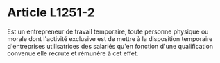 # Article L1251-2

Est un entrepreneur de travail temporaire, toute personne physique ou morale dont l'activité exclusive est de mettre à la disposition temporaire d'entreprises utilisatrices des salariés qu'en fonction d'une qualification convenue elle recrute et rémunère à cet effet.